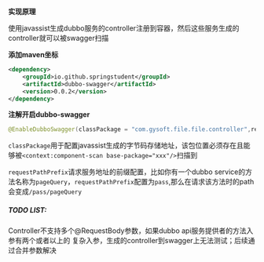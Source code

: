 **实现原理**

使用javassist生成dubbo服务的controller注册到容器，然后这些服务生成的controller就可以被swagger扫描

**添加maven坐标**

```xml
<dependency>
    <groupId>io.github.springstudent</groupId>
    <artifactId>dubbo-swagger</artifactId>
    <version>0.0.2</version>
</dependency>    
```

**注解开启dubbo-swagger**

```java
@EnableDubboSwagger(classPackage = "com.gysoft.file.file.controller",requestPathPrefix = "pass")
```

`classPackage`用于配置javassist生成的字节码存储地址，该包位置必须存在且能够被`<context:component-scan base-package="xxx"/>`扫描到

`requestPathPrefix`请求服务地址的前缀配置，比如你有一个dubbo service的方法名称为`pageQuery`，`requestPathPrefix`配置为`pass`,那么在请求该方法时的path会变成`/pass/pageQuery`

##### TODO LIST:

Controller不支持多个@RequestBody参数，如果dubbo api服务提供者的方法入参有两个或者以上的
   复杂入参，生成的controller到swagger上无法测试；后续通过合并参数解决